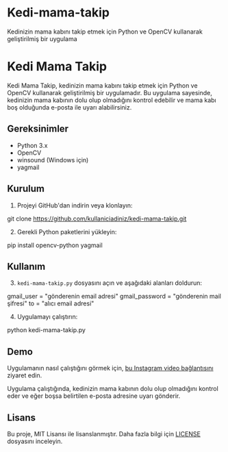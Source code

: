 # Kedi-mama-takip
Kedinizin mama kabını takip etmek için Python ve OpenCV kullanarak geliştirilmiş bir uygulama
# Kedi Mama Takip

Kedi Mama Takip, kedinizin mama kabını takip etmek için Python ve OpenCV kullanarak geliştirilmiş bir uygulamadır. Bu uygulama sayesinde, kedinizin mama kabının dolu olup olmadığını kontrol edebilir ve mama kabı boş olduğunda e-posta ile uyarı alabilirsiniz.

## Gereksinimler

- Python 3.x
- OpenCV
- winsound (Windows için)
- yagmail

## Kurulum

1. Projeyi GitHub'dan indirin veya klonlayın:

git clone https://github.com/kullaniciadiniz/kedi-mama-takip.git

2. Gerekli Python paketlerini yükleyin:

pip install opencv-python yagmail

## Kullanım

3. `kedi-mama-takip.py` dosyasını açın ve aşağıdaki alanları doldurun:

gmail_user = "gönderenin email adresi"
gmail_password = "gönderenin mail şifresi"
to = "alıcı email adresi"


4. Uygulamayı çalıştırın:

python kedi-mama-takip.py


## Demo

Uygulamanın nasıl çalıştığını görmek için, [bu Instagram video bağlantısını](https://www.instagram.com/p/CmhfYQhI1tV/?hl=tr) ziyaret edin.



Uygulama çalıştığında, kedinizin mama kabının dolu olup olmadığını kontrol eder ve eğer boşsa belirtilen e-posta adresine uyarı gönderir.

## Lisans

Bu proje, MIT Lisansı ile lisanslanmıştır. Daha fazla bilgi için [LICENSE](LICENSE) dosyasını inceleyin.





